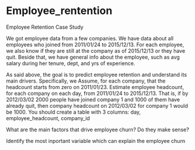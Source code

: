 # Employee_rentention
Employee Retention Case Study

We got employee data from a few companies. We have data about all employees who joined from 2011/01/24 to 2015/12/13. For each employee, we also know if they are still at the company as of 2015/12/13 or they have quit. Beside that, we have general info about the employee, such as avg salary during her tenure, dept, and yrs of experience.

As said above, the goal is to predict employee retention and understand its main drivers. Specifically, we  Assume, for each company, that the headcount starts from zero on 2011/01/23. Estimate employee headcount, for each company on each day, from 2011/01/24 to 2015/12/13. That is, if by 2012/03/02 2000 people have joined company 1 and 1000 of them have already quit, then company headcount on 2012/03/02 for company 1 would be 1000. You should create a table with 3 columns: day, employee_headcount, company_id

What are the main factors that drive employee churn? Do they make sense? 

Identify the most inportant variable which can explain the employee churn
